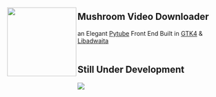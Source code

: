 <img src="https://raw.githubusercontent.com/AbdalrahmanXYZ/Mushroom/e639d08fdcde0e9bb0c800949c6953972ff7919d/data/img/Mushroom.svg" align="left" height="160px" vspace="20px">

## Mushroom Video Downloader

an Elegant [Pytube](https://github.com/pytube/pytube) Front End Built in [GTK4](https://github.com/GNOME/pygobject) & [Libadwaita](https://gitlab.gnome.org/GNOME/libadwaita)
<br><br>

## Still Under Development
<img src="https://raw.githubusercontent.com/AbdalrahmanXYZ/Mushroom/main/Screenshots/001.png" align="center">
<br><br><br><br>

